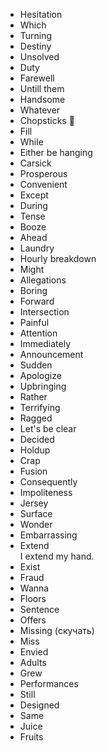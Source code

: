 - Hesitation
- Which
- Turning
- Destiny
- Unsolved
- Duty
- Farewell
- Untill them
- Handsome
- Whatever
- Chopsticks 🥢
- Fill
- While
- Either be hanging
- Carsick
- Prosperous
- Convenient
- Except
- During
- Tense
- Booze
- Ahead
- Laundry
- Hourly breakdown
- Might
- Allegations
- Boring
- Forward
- Intersection
- Painful
- Attention
- Immediately
- Announcement
- Sudden
- Apologize
- Upbringing
- Rather
- Terrifying
- Ragged
- Let's be clear
- Decided
- Holdup
- Crap
- Fusion
- Consequently
- Impoliteness
- Jersey
- Surface
- Wonder
- Embarrassing
- Extend  
  I extend my hand.
- Exist
- Fraud
- Wanna
- Floors
- Sentence
- Offers
- Missing (скучать)
- Miss
- Envied
- Adults
- Grew
- Performances
- Still
- Designed
- Same
- Juice
- Fruits
